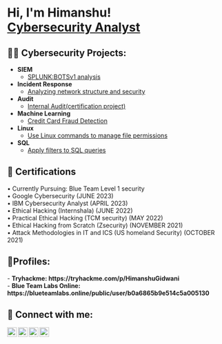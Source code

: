 <h1>Hi, I'm Himanshu! <br/> <a href="https://www.linkedin.com/in/himanshu-gidwani/">Cybersecurity Analyst</a>
<h2>👨‍💻 Cybersecurity Projects:</h2>

- <b>SIEM</b>
  - [SPLUNK:BOTSv1 analysis](https://github.com/himanshu-gidwani/SPLUNK/blob/main/README.md)
- <b>Incident Response</b>
  - [Analyzing network structure and security](https://github.com/himanshu-gidwani/Analyzing-network-structure-and-security/tree/main)
- <b>Audit</b>
  - [Internal Audit(certification project)](https://github.com/himanshu-gidwani/Internal-audit/tree/main)
- <b>Machine Learning</b>
  - [Credit Card Fraud Detection](https://github.com/himanshu-gidwani/credit_card_fraud_detection)
- <b>Linux</b>
  - [Use Linux commands to manage file permissions](https://github.com/himanshu-gidwani/Use-Linux-commands-to-manage-file-permissions)
- <b>SQL</b>
  - [Apply filters to SQL queries](https://github.com/himanshu-gidwani/Apply-filters-to-SQL-queries)
<h2>📄 Certifications</h2>
•	Currently Pursuing: Blue Team Level 1 security</br>
•	Google Cybersecurity (JUNE 2023)</br>
•	IBM Cybersecurity Analyst (APRIL 2023)</br>
•	Ethical Hacking (Internshala) (JUNE 2022)</br>
•	Practical Ethical Hacking (TCM security) (MAY 2022)</br>
•	Ethical Hacking from Scratch (Zsecurity) (NOVEMBER 2021)</br>
•	Attack Methodologies in IT and ICS (US homeland Security) (OCTOBER 2021)</br>

<h2> 👤Profiles:</h2>
- <b>Tryhackme: https://tryhackme.com/p/HimanshuGidwani</b></br>
- <b>Blue Team Labs Online: https://blueteamlabs.online/public/user/b0a6865b9e514c5a005130</b>
<h2> 🤳 Connect with me:</h2>

[<img align="left" alt="Himanshu | YouTube" width="22px" src="https://cdn.jsdelivr.net/npm/simple-icons@v3/icons/youtube.svg" />][youtube]
[<img align="left" alt="Himanshu | Twitter" width="22px" src="https://cdn.jsdelivr.net/npm/simple-icons@v3/icons/twitter.svg" />][twitter]
[<img align="left" alt="Himanshu | LinkedIn" width="22px" src="https://cdn.jsdelivr.net/npm/simple-icons@v3/icons/linkedin.svg" />][linkedin]
[<img align="left" alt="Himanshu | Instagram" width="22px" src="https://cdn.jsdelivr.net/npm/simple-icons@v3/icons/instagram.svg" />][instagram]

[twitter]: https://twitter.com/Himansh87325134
[youtube]: https://www.youtube.com/@kyaseekha3977/videos
[instagram]: https://www.instagram.com/him4nshu_gidw4ni/
[linkedin]: https://www.linkedin.com/in/himanshu-gidwani/


